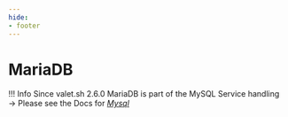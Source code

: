 ```yaml
---
hide:
- footer
---
```


# MariaDB


!!! Info
    Since valet.sh 2.6.0 MariaDB is part of the MySQL Service handling → Please see the Docs for *[Mysql](/services/mysql)*


